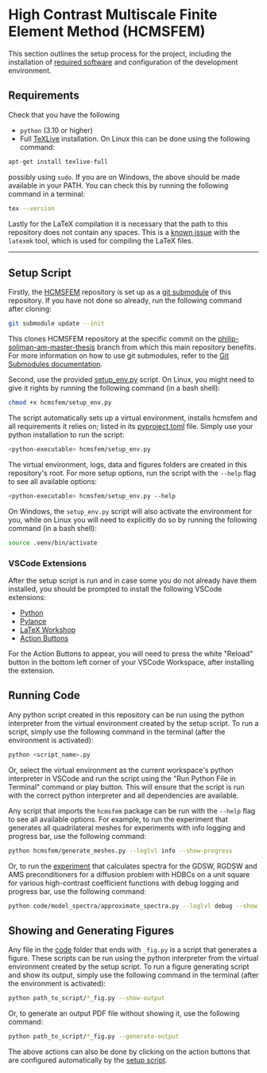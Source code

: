 # High Contrast Multiscale Finite Element Method (HCMSFEM)
This section outlines the setup process for the project, including the installation of [required software](#requirements) and configuration of the development environment.

## Requirements
Check that you have the following 
- `python` (3.10 or higher)
- Full [TeXLive](https://www.tug.org/texlive/windows.html) installation. On Linux this can be done using the following command:
```bash
apt-get install texlive-full
```
possibly using `sudo`. If you are on Windows, the above should be made available in your PATH. You can check this by running the following command in a terminal:
```bash
tex --version
```
Lastly for the LaTeX compilation it is necessary that the path to this repository does not contain any spaces. This is a [known issue](https://github.com/James-Yu/LaTeX-Workshop/issues/2910) with the `latexmk` tool, which is used for compiling the LaTeX files.

---

## Setup Script
Firstly, the [HCMSFEM](https://github.com/PhilipSoliman/hcmsfem) repository is set up as a [git submodule](https://git-scm.com/book/en/v2/Git-Tools-Submodules) of this repository. If you have not done so already, run the following command after cloning:
```bash
git submodule update --init
```
This clones HCMSFEM repository at the specific commit on the [philip-soliman-am-master-thesis](https://github.com/PhilipSoliman/hcmsfem/tree/philip-soliman-am-master-thesis) branch from which this main repository benefits. For more information on how to use git submodules, refer to the [Git Submodules documentation](https://git-scm.com/book/en/v2/Git-Tools-Submodules).

Second, use the provided [setup_env.py](hcmsfem/setup_env.py) script. On Linux, you might need to give it rights by running the following command (in a bash shell):
```bash
chmod +x hcmsfem/setup_env.py
```
The script automatically sets up a virtual environment, installs hcmsfem and all requirements it relies on; listed in its [pyproject.toml](hcmsfem/pyproject.toml) file. Simply use your python installation to run the script:
```bash
<python-executable> hcmsfem/setup_env.py
```
The virtual environment, logs, data and figures folders are created in this repository's root. For more setup options, run the script with the `--help` flag to see all available options:
```bash
<python-executable> hcmsfem/setup_env.py --help
```
On Windows, the `setup_env.py` script will also activate the environment for you, while on Linux you will need to explicitly do so by running the following command (in a bash shell):
```bash
source .venv/bin/activate
```

### VSCode Extensions
After the setup script is run and in case some you do not already have them installed, you should be prompted to install the following VSCode extensions:
- [Python](https://marketplace.visualstudio.com/items?itemName=ms-python.python)
- [Pylance](https://marketplace.visualstudio.com/items?itemName=ms-python.vscode-pylance)
- [LaTeX Workshop](https://marketplace.visualstudio.com/items?itemName=James-Yu.latex-workshop)
- [Action Buttons](https://marketplace.visualstudio.com/items?itemName=seunlanlege.action-buttons)

For the Action Buttons to appear, you will need to press the white "Reload" button in the bottom left corner of your VSCode Workspace, after installing the extension.

## Running Code
Any python script created in this repository can be run using the python interpreter from the virtual environment created by the setup script. To run a script, simply use the following command in the terminal (after the environment is activated):
```bash
python <script_name>.py
```
Or, select the virtual environment as the current workspace's python interpreter in VSCode and run the script using the "Run Python File in Terminal" command or play button. This will ensure that the script is run with the correct python interpreter and all dependencies are available.

Any script that imports the `hcmsfem` package can be run with the `--help` flag to see all available options. For example, to run the experiment that generates all quadrilateral meshes for experiments with info logging and progress bar, use the following command:
```bash
python hcmsfem/generate_meshes.py --loglvl info --show-progress
```
Or, to run the [experiment](code/model_spectra/approximate_spectra.py) that calculates spectra for the GDSW, RGDSW and AMS preconditioners for a diffusion problem with HDBCs on a unit square for various high-contrast coefficient functions with debug logging and progress bar, use the following command:
```bash
python code/model_spectra/approximate_spectra.py --loglvl debug --show-progress
```

## Showing and Generating Figures
Any file in the [code](code) folder that ends with `_fig.py` is a script that generates a figure. These scripts can be run using the python interpreter from the virtual environment created by the setup script. To run a figure generating script and show its output, simply use the following command in the terminal (after the environment is activated):
```bash
python path_to_script/*_fig.py --show-output
```
Or, to generate an output PDF file without showing it, use the following command:
```bash
python path_to_script/*_fig.py --generate-output
```
The above actions can also be done by clicking on the action buttons that are configured automatically by the [setup script](#vscode-extensions).
